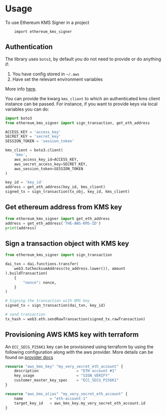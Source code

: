# Usage

To use Ethereum KMS Signer in a project

```
    import ethereum_kms_signer
```

## Authentication

The library uses `boto3`, by default you do not need to provide or do anything if:
1. You have config stored in `~/.aws`
2. Have set the relevant environment variables

More info [here](https://boto3.amazonaws.com/v1/documentation/api/latest/guide/credentials.html#configuring-credentials).

You can provide the kwarg `kms_client` to which an authenticated kms client instance can be passed.
For instance, if you want to provide keys via local variables you can do:
```python
import boto3
from ethereum_kms_signer import sign_transaction, get_eth_address

ACCESS_KEY = 'access_key'
SECRET_KEY = 'secret_key'
SESSION_TOKEN = 'session_token'

kms_client = boto3.client(
    'kms',
    aws_access_key_id=ACCESS_KEY,
    aws_secret_access_key=SECRET_KEY,
    aws_session_token=SESSION_TOKEN
)

key_id = 'key_id'
address = get_eth_address(key_id, kms_client)
signed_tx = sign_transaction(tx_obj, key_id, kms_client)
```

## Get ethereum address from KMS key

```python
from ethereum_kms_signer import get_eth_address
address = get_eth_address('THE-AWS-KMS-ID')
print(address)
```

## Sign a transaction object with KMS key

```python
from ethereum_kms_signer import sign_transaction

dai_txn = dai.functions.transfer(
    web3.toChecksumAddress(to_address.lower()), amount
).buildTransaction(
    {
        "nonce": nonce,
    }
)

# Signing the transaction with KMS key
signed_tx = sign_transaction(dai_txn, key_id)

# send transaction
tx_hash = web3.eth.sendRawTransaction(signed_tx.rawTransaction)
```

## Provisioning AWS KMS key with terraform

An `ECC_SECG_P256K1` key can be provisioned using terraform by using the following
configuration along with the aws provider. More details can be found on
[provider docs]()

```tf
resource "aws_kms_key" "my_very_secret_eth_account" {
    description                 = "ETH account #1"
    key_usage                   = "SIGN_VERIFY"
    customer_master_key_spec    = "ECC_SECG_P256K1"
}

resource "aws_kms_alias" "my_very_secret_eth_account" {
    name            = "eth-account-1"
    target_key_id   = aws_kms_key.my_very_secret_eth_account.id
}
```
